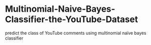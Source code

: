 # Multinomial-Naive-Bayes-Classifier-the-YouTube-Dataset
predict the class of YouTube comments using multinomial naïve bayes classifier

